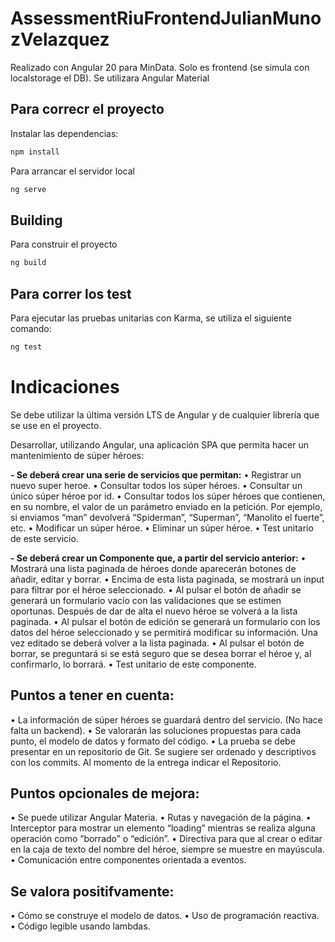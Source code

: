 # AssessmentRiuFrontendJulianMunozVelazquez

Realizado con Angular 20 para MinData. Solo es frontend (se simula con localstorage el DB). Se utilizara Angular Material

## Para correcr el proyecto

Instalar las dependencias:

```bash
npm install
```

Para arrancar el servidor local

```bash
ng serve
```

## Building

Para construir el proyecto

```bash
ng build
```

## Para correr los test
Para ejecutar las pruebas unitarias con Karma, se utiliza el siguiente comando:

```bash
ng test
```


# Indicaciones

Se debe utilizar la última versión LTS de Angular y de cualquier librería que se use en el proyecto.

Desarrollar, utilizando Angular, una aplicación SPA que permita
hacer un mantenimiento de súper héroes:

**- Se deberá crear una serie de servicios que permitan:**
• Registrar un nuevo super heroe.
• Consultar todos los súper héroes.
• Consultar un único súper héroe por id.
• Consultar todos los súper héroes que contienen, en su nombre, el valor
de un parámetro enviado en la petición. Por ejemplo, si enviamos
“man” devolverá “Spiderman”, “Superman”, “Manolito el fuerte”, etc.
• Modificar un súper héroe.
• Eliminar un súper héroe.
• Test unitario de este servicio.

**- Se deberá crear un Componente que, a partir del servicio anterior:**
• Mostrará una lista paginada de héroes donde aparecerán botones de añadir,
editar y borrar.
• Encima de esta lista paginada, se mostrará un input para filtrar por el héroe
seleccionado.
• Al pulsar el botón de añadir se generará un formulario vacío con las
validaciones que se estimen oportunas. Después de dar de alta el nuevo
héroe se volverá a la lista paginada.
• Al pulsar el botón de edición se generará un formulario con los datos del
héroe seleccionado y se permitirá modificar su información. Una vez editado
se deberá volver a la lista paginada.
• Al pulsar el botón de borrar, se preguntará si se está seguro que se desea
borrar el héroe y, al confirmarlo, lo borrará.
• Test unitario de este componente.

## Puntos a tener en cuenta:
• La información de súper héroes se guardará dentro del servicio. (No hace falta
un backend).
• Se valorarán las soluciones propuestas para cada punto, el modelo de
datos y formato del código.
• La prueba se debe presentar en un repositorio de Git. Se sugiere ser ordenado
y descriptivos con los commits. Al momento de la entrega indicar el Repositorio.

## Puntos opcionales de mejora:
• Se puede utilizar Angular Materia.
• Rutas y navegación de la página.
• Interceptor para mostrar un elemento “loading” mientras se realiza alguna
operación como “borrado” o “edición”.
• Directiva para que al crear o editar en la caja de texto del nombre del
héroe, siempre se muestre en mayúscula.
• Comunicación entre componentes orientada a eventos.

## Se valora positifvamente:
• Cómo se construye el modelo de datos.
• Uso de programación reactiva.
• Código legible usando lambdas.
